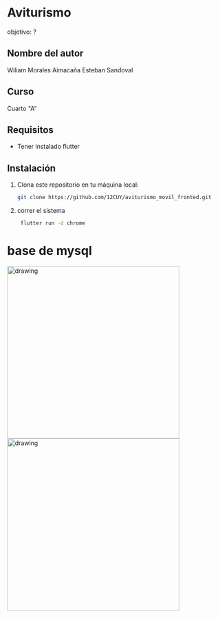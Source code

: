 # Aviturismo
objetivo: ?
## Nombre del autor

Wiliam Morales Aimacaña
Esteban Sandoval

## Curso
Cuarto "A"

## Requisitos

- Tener instalado flutter

## Instalación

1. Clona este repositorio en tu máquina local:

   ```bash
   git clone https://github.com/12CUY/aviturismo_movil_fronted.git

2. correr el sistema

   ```bash
    flutter run -d chrome


# base de mysql

<img src="/img/data1.jpeg" alt="drawing" width="400"/>
<img src="/img/data2.jpeg" alt="drawing" width="400"/>